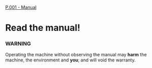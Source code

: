 [P.001 - Manual](../pict/P.001.svg)

# Read the manual!
### WARNING

Operating the machine without observing the manual may **harm** the machine, the environment and **you**; and will void the warranty.


